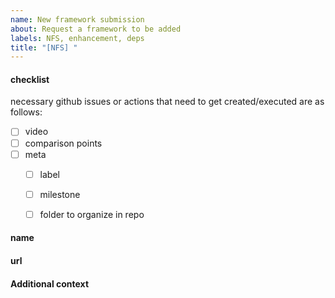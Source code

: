 ```yaml
---
name: New framework submission
about: Request a framework to be added
labels: NFS, enhancement, deps
title: "[NFS] "
---
```


<!-- please don't delete the checklist section -->
#### checklist

necessary github issues or actions that need to get created/executed are as follows:

- [ ] video
- [ ] comparison points <!-- optional if new comparison points come with this new framework submission -->
- [ ] meta
  - [ ] label <!-- repo maintainer required -->
  - [ ] milestone <!-- repo maintainer required -->
  - [ ] folder to organize in repo


<!-- please add the name, so I know what the framework is :) -->
#### name



<!-- please put a url to the where the C2 framework can be found (i.e. website, github repo, etc...) -->
#### url



<!-- please add any additional context, that you know, about the framework, and if you don't know any information about this then just ignore this section.
examples would be as follows:
- link to where you found out about the framework
- method of communication and link to communication method
- who is the author (if that isn't apparent (twitter handle?))
- why you personally like to use this C2 framework
-->
#### Additional context
